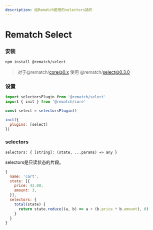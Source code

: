 ```yaml
---
description: 给Rematch使用的selectors插件
---
```


# Rematch Select

### 安装

```bash
npm install @rematch/select
```

> 对于@rematch/core@0.x 使用 @rematch/select@0.3.0

### 设置

```javascript
import selectorsPlugin from '@rematch/select'
import { init } from '@rematch/core'

const select = selectorsPlugin()

init({
  plugins: [select]
})
```

### selectors

`selectors: { [string]: (state, ...params) => any }`

selectors是只读状态的片段。

```javascript
{
  name: 'cart',
  state: [{
    price: 42.00,
    amount: 3,
  }],
  selectors: {
    total(state) {
      return state.reduce((a, b) => a + (b.price * b.amount), 0)
    }
  }
}
```








